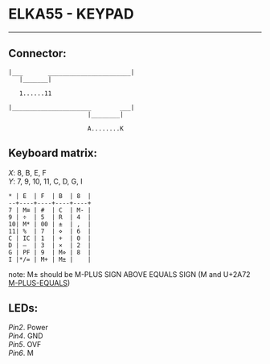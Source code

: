 # ELKA55 - KEYPAD
--------------------------------------------------------------------------------

## Connector:

	|___       _______________________|
	   |_______|

	   1......11

	|______________________        ___|
	                      |________|

	                      A........K


## Keyboard matrix:
	
*X*: 8, B, E, F  
*Y*: 7, 9, 10, 11, C, D, G, I

	* | E  | F  | B  | 8  |
	--+----+----+----+----+
	7 | M≡ | #  | C  | M- |
	9 | ÷  | 5  | R  | 4  |
	10| M* | 00 | ±  | ,  |
	11| %  | 7  | ⋄  | 6  |
	C | IC | 1  | +  | 0  |
	D | –  | 3  | ×  | 2  |
	G | PF | 9  | M⋄ | 8  |
	I |*/= | M+ | M± |    |

note:	M± should be M-PLUS SIGN ABOVE EQUALS SIGN
	(M and U+2A72 [M-PLUS-EQUALS])

## LEDs:

*Pin2*. Power  
*Pin4*. GND  
*Pin5*. OVF  
*Pin6*. M  



[M-PLUS-EQUALS]: http://goo.gl/3PXQU
